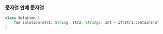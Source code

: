 ### 문자열 안에 문자열
```java
class Solution {
    fun solution(str1: String, str2: String): Int = if(str1.contains(str2)) 1 else 2
}
```